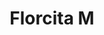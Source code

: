---
title: Florcita M
date: 
draft: false

# descripcion
description : Florcita mediana

materials: Plata 925

color: Naranja, Cirstal, Negro, Rosa, Rojo, Verde, Violeta, Rosa, Celeste, Cristal

dimensions: 0,6cm

code: 01-06-0006

type: "Aros"

categories: []

price: $650,00

# Images
# first image will be shown in the product page
images:
  # - image: "images/path_to_image"
  # La ubicacion de las imagenes es imagenes/Aros/Aros.Strass/01-06-0006-florcita-m
  - image: "./images/aros/strass/01-06-0006-florcita-mediana_a.jpg"
  - image: "./images/aros/strass/01-06-0006-florcita-mediana_b.jpg"
  - image: "./images/aros/strass/01-06-0006-florcita-mediana_c.jpg"
  - image: "./images/aros/strass/01-06-0006-florcita-mediana_d.jpg"
  - image: "./images/aros/strass/01-06-0006-florcita-mediana_e.jpg"
  - image: "./images/aros/strass/01-06-0006-florcita-mediana_f.jpg"
---